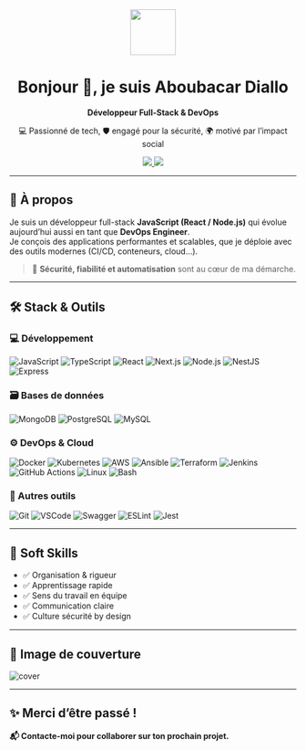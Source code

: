 <div align="center">
  <img src="https://media.giphy.com/media/WUlplcMpOCEmTGBtBW/giphy.gif" width="80"/>
</div>

<h1 align="center">Bonjour 👋, je suis Aboubacar Diallo</h1>
<p align="center"><strong>Développeur Full-Stack & DevOps</strong></p>
<p align="center">💻 Passionné de tech, 🛡️ engagé pour la sécurité, 🌍 motivé par l’impact social</p>

<p align="center">
  <a href="https://www.linkedin.com/in/adiallo3012/" target="_blank">
    <img src="https://img.shields.io/badge/LinkedIn-Aboubacar%20Diallo-blue?logo=linkedin&style=flat-square" />
  </a>
  <a href="https://github.com/aboubacar3012" target="_blank">
    <img src="https://img.shields.io/badge/GitHub-aboubacar3012-black?logo=github&style=flat-square" />
  </a>
</p>

---

## 🚀 À propos

Je suis un développeur full-stack **JavaScript (React / Node.js)** qui évolue aujourd’hui aussi en tant que **DevOps Engineer**.  
Je conçois des applications performantes et scalables, que je déploie avec des outils modernes (CI/CD, conteneurs, cloud…).

> 🔐 **Sécurité, fiabilité et automatisation** sont au cœur de ma démarche.

---

## 🛠️ Stack & Outils

### 💻 Développement

![JavaScript](https://img.shields.io/badge/-JavaScript-black?style=flat-square&logo=javascript)
![TypeScript](https://img.shields.io/badge/-TypeScript-black?style=flat-square&logo=typescript)
![React](https://img.shields.io/badge/-React-black?style=flat-square&logo=react)
![Next.js](https://img.shields.io/badge/-Next.js-black?style=flat-square&logo=next.js)
![Node.js](https://img.shields.io/badge/-Node.js-black?style=flat-square&logo=node.js)
![NestJS](https://img.shields.io/badge/-NestJS-black?style=flat-square&logo=nestjs)
![Express](https://img.shields.io/badge/-Express-black?style=flat-square&logo=express)

### 🗃️ Bases de données

![MongoDB](https://img.shields.io/badge/-MongoDB-black?style=flat-square&logo=mongodb)
![PostgreSQL](https://img.shields.io/badge/-PostgreSQL-black?style=flat-square&logo=postgresql)
![MySQL](https://img.shields.io/badge/-MySQL-black?style=flat-square&logo=mysql)

### ⚙️ DevOps & Cloud

![Docker](https://img.shields.io/badge/-Docker-black?style=flat-square&logo=docker)
![Kubernetes](https://img.shields.io/badge/-Kubernetes-black?style=flat-square&logo=kubernetes)
![AWS](https://img.shields.io/badge/-AWS-black?style=flat-square&logo=amazon-aws)
![Ansible](https://img.shields.io/badge/-Ansible-black?style=flat-square&logo=ansible)
![Terraform](https://img.shields.io/badge/-Terraform-black?style=flat-square&logo=terraform)
![Jenkins](https://img.shields.io/badge/-Jenkins-black?style=flat-square&logo=jenkins)
![GitHub Actions](https://img.shields.io/badge/-GitHub%20Actions-black?style=flat-square&logo=github-actions)
![Linux](https://img.shields.io/badge/-Linux-black?style=flat-square&logo=linux)
![Bash](https://img.shields.io/badge/-Bash-black?style=flat-square&logo=gnu-bash)

### 🧰 Autres outils

![Git](https://img.shields.io/badge/-Git-black?style=flat-square&logo=git)
![VSCode](https://img.shields.io/badge/-VSCode-black?style=flat-square&logo=visual-studio-code)
![Swagger](https://img.shields.io/badge/-Swagger-black?style=flat-square&logo=swagger)
![ESLint](https://img.shields.io/badge/-ESLint-black?style=flat-square&logo=eslint)
![Jest](https://img.shields.io/badge/-Jest-black?style=flat-square&logo=jest)

---

## 🧠 Soft Skills

- ✅ Organisation & rigueur
- ✅ Apprentissage rapide
- ✅ Sens du travail en équipe
- ✅ Communication claire
- ✅ Culture sécurité by design

---

## 📸 Image de couverture

![cover](https://media.licdn.com/dms/image/v2/D4E16AQGOw4VIB-Zaiw/profile-displaybackgroundimage-shrink_350_1400/profile-displaybackgroundimage-shrink_350_1400/0/1683841221444?e=1738195200&v=beta&t=H3LHWAqIjLdKoitSjDu-uJRzNPBFfQeMdKmteCr5kOk)

---

## ✨ Merci d’être passé !  
**📬 Contacte-moi pour collaborer sur ton prochain projet.**  

